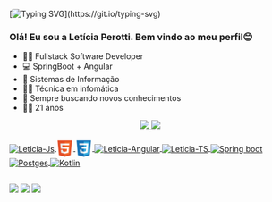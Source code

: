 [![Typing SVG](https://readme-typing-svg.herokuapp.com?color=F700A7&lines=Seja+bem+vindo+ao+meu+perfil!)](https://git.io/typing-svg)

### Olá! Eu sou a Letícia Perotti. Bem vindo ao meu perfil😊

- 👩‍💻 Fullstack Software Developer
- 💻 SpringBoot + Angular
- 📘 Sistemas de Informação
- 👩‍🎓 Técnica em infomática
- 🤩 Sempre buscando novos conhecimentos
- 🙋‍♀️ 21 anos


<div align="center">
  <a href="https://github.com/leticia-perotti">
  <img height="180em" src="https://github-readme-stats.vercel.app/api?username=leticia-perotti&show_icons=true&theme=radical&include_all_commits=true&count_private=true"/>
  <img height="180em" src="https://github-readme-stats.vercel.app/api/top-langs/?username=leticia-perotti&layout=compact&langs_count=7&theme=radical"/>
 </div>

  <div style="display: inline_block"><br>
  <img align="center" alt="Leticia-Js" height="30" src="https://cdn.icon-icons.com/icons2/2415/PNG/512/javascript_original_logo_icon_146455.png">
  <img align="center" alt="Leticia-HTML" height="30" src="https://raw.githubusercontent.com/devicons/devicon/master/icons/html5/html5-original.svg">
  <img align="center" alt="Leticia-CSS" height="30" src="https://raw.githubusercontent.com/devicons/devicon/master/icons/css3/css3-original.svg">
  <img align="center" alt="Leticia-Angular" height="30" src="https://upload.wikimedia.org/wikipedia/commons/thumb/c/cf/Angular_full_color_logo.svg/375px-Angular_full_color_logo.svg.png">
    <img align="center" alt="Leticia-TS" height="30" width="30" src="https://upload.wikimedia.org/wikipedia/commons/thumb/4/4c/Typescript_logo_2020.svg/768px-Typescript_logo_2020.svg.png?20210506173343">
        <img align="center" alt="Spring boot" height="30" width="30" src="https://devkico.itexto.com.br/wp-content/uploads/2014/08/spring-boot-project-logo-300x270.png">
        <img align="center" alt="Postges" height="30" width="30" src="https://user-images.githubusercontent.com/24623425/36042969-f87531d4-0d8a-11e8-9dee-e87ab8c6a9e3.png">
         <img align="center" alt="Kotlin" height="30" width="30" src="https://img.icons8.com/color/452/kotlin.png">
</div>
  
  ##
 
<div> 
  <a href="https://instagram.com/leticia_perotti" target="_blank"><img src="https://img.shields.io/badge/-Instagram-%23E4405F?style=for-the-badge&logo=instagram&logoColor=white" target="_blank"></a>
  <a href = "mailto:leticiadanieleperotti@gmail.com"><img src="https://img.shields.io/badge/-Gmail-%23333?style=for-the-badge&logo=gmail&logoColor=white" target="_blank"></a>
  <a href="https://www.linkedin.com/in/leticia-daniele-perotti/" target="_blank"><img src="https://img.shields.io/badge/-LinkedIn-%230077B5?style=for-the-badge&logo=linkedin&logoColor=white" target="_blank"></a> 
 
 
</div>
